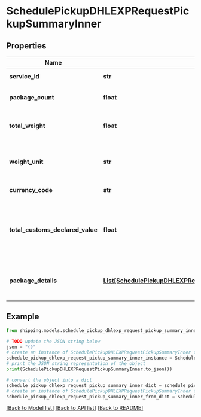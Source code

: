 # SchedulePickupDHLEXPRequestPickupSummaryInner


## Properties

Name | Type | Description | Notes
------------ | ------------- | ------------- | -------------
**service_id** | **str** | The service id | 
**package_count** | **float** | The total number of packages | 
**total_weight** | **float** | The total weight of the packages | 
**weight_unit** | **str** | Weight Unit, supported values are &#x60;OZ&#x60; and &#x60;GM&#x60; | 
**currency_code** | **str** | Currency code | 
**total_customs_declared_value** | **float** | It indicates the custom declared value. It is required in case of international shipment. | [optional] 
**package_details** | [**List[SchedulePickupDHLEXPRequestPickupSummaryInnerPackageDetailsInner]**](SchedulePickupDHLEXPRequestPickupSummaryInnerPackageDetailsInner.md) | It descibes the individual package details | 

## Example

```python
from shipping.models.schedule_pickup_dhlexp_request_pickup_summary_inner import SchedulePickupDHLEXPRequestPickupSummaryInner

# TODO update the JSON string below
json = "{}"
# create an instance of SchedulePickupDHLEXPRequestPickupSummaryInner from a JSON string
schedule_pickup_dhlexp_request_pickup_summary_inner_instance = SchedulePickupDHLEXPRequestPickupSummaryInner.from_json(json)
# print the JSON string representation of the object
print(SchedulePickupDHLEXPRequestPickupSummaryInner.to_json())

# convert the object into a dict
schedule_pickup_dhlexp_request_pickup_summary_inner_dict = schedule_pickup_dhlexp_request_pickup_summary_inner_instance.to_dict()
# create an instance of SchedulePickupDHLEXPRequestPickupSummaryInner from a dict
schedule_pickup_dhlexp_request_pickup_summary_inner_from_dict = SchedulePickupDHLEXPRequestPickupSummaryInner.from_dict(schedule_pickup_dhlexp_request_pickup_summary_inner_dict)
```
[[Back to Model list]](../README.md#documentation-for-models) [[Back to API list]](../README.md#documentation-for-api-endpoints) [[Back to README]](../README.md)



